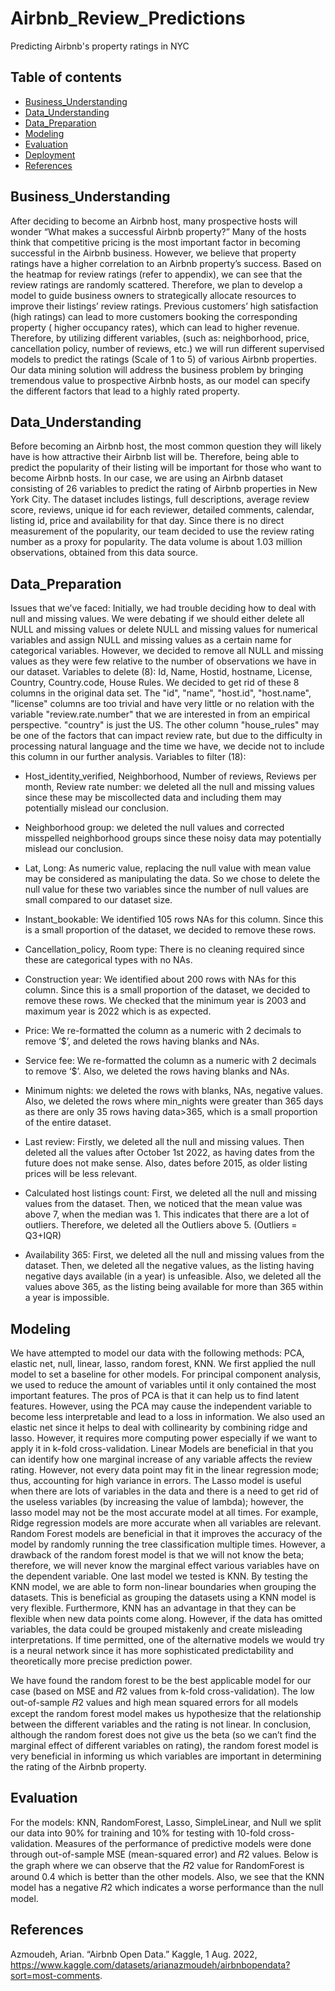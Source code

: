 # Airbnb_Review_Predictions
Predicting Airbnb's property ratings in NYC

## Table of contents
* [Business_Understanding](#Business_Understanding)
* [Data_Understanding](#Data_Understanding)
* [Data_Preparation](#Data_Preparation)
* [Modeling](#Modeling)
* [Evaluation](#Evaluation)
* [Deployment](#Deployment)
* [References](#References)

## Business_Understanding
After deciding to become an Airbnb host, many prospective hosts will wonder “What makes a successful Airbnb property?” Many of the hosts think that competitive pricing is the most important factor in becoming successful in the Airbnb business. However, we believe that property ratings have a higher correlation to an Airbnb property’s success. Based on the heatmap for review ratings (refer to appendix), we can see that the review ratings are randomly scattered. Therefore, we plan to develop a model to guide business owners to strategically allocate resources to improve their listings’ review ratings. Previous customers’ high satisfaction (high ratings) can lead to more customers booking the corresponding property ( higher occupancy rates), which can lead to higher revenue. Therefore, by utilizing different variables, (such as: neighborhood, price, cancellation policy, number of reviews, etc.) we will run different supervised models to predict the ratings (Scale of 1 to 5) of various Airbnb properties. Our data mining solution will address the business problem by bringing tremendous value to prospective Airbnb hosts, as our model can specify the different factors that lead to a highly rated property.

## Data_Understanding
Before becoming an Airbnb host, the most common question they will likely have is how attractive their Airbnb list will be. Therefore, being able to predict the popularity of their listing will be important for those who want to become Airbnb hosts. In our case, we are using an Airbnb dataset consisting of 26 variables to predict the rating of Airbnb properties in New York City. The dataset includes listings, full descriptions, average review score, reviews, unique id for each reviewer, detailed comments, calendar, listing id, price and availability for that day. Since there is no direct measurement of the popularity, our team decided to use the review rating number as a proxy for popularity. The data volume is about 1.03 million observations, obtained from this data source.

## Data_Preparation
Issues that we’ve faced: Initially, we had trouble deciding how to deal with null and missing values. We were debating if we should either delete all NULL and missing values or delete NULL and missing values for numerical variables and assign NULL and missing values as a certain name for categorical variables. However, we decided to remove all NULL and missing values as they were few relative to the number of observations we have in our dataset.
Variables to delete (8): Id, Name, Hostid, hostname, License, Country, Country.code, House Rules.
We decided to get rid of these 8 columns in the original data set. The "id", "name", "host.id", "host.name", "license" columns are too trivial and have very little or no relation with the variable "review.rate.number" that we are interested in from an empirical perspective. "country" is just the US. The other column "house_rules" may be one of the factors that can impact review rate, but due to the difficulty in processing natural language and the time we have, we decide not to include this column in our further analysis.
Variables to filter (18):

- Host_identity_verified, Neighborhood, Number of reviews, Reviews per month, Review rate number: we deleted all the null and missing values since these may be miscollected data and including them may potentially mislead our conclusion.

- Neighborhood group: we deleted the null values and corrected misspelled neighborhood groups since these noisy data may potentially mislead our conclusion.

- Lat, Long: As numeric value, replacing the null value with mean value may be considered as manipulating the data. So we chose to delete the null value for these two variables since the number of null values are small compared to our dataset size.

- Instant_bookable: We identified 105 rows NAs for this column. Since this is a small proportion of the dataset, we decided to remove these rows.

- Cancellation_policy, Room type: There is no cleaning required since these are categorical types with no NAs.

- Construction year: We identified about 200 rows with NAs for this column. Since this is a small proportion of the dataset, we decided to remove these rows. We checked that the minimum year is 2003 and maximum year is 2022 which is as expected.

- Price: We re-formatted the column as a numeric with 2 decimals to remove ‘$’, and deleted the rows having blanks and NAs.

 - Service fee: We re-formatted the column as a numeric with 2 decimals to remove ‘$’. Also, we deleted the rows having blanks and NAs.
 
- Minimum nights: we deleted the rows with blanks, NAs, negative values. Also, we deleted the rows where min_nights were greater than 365 days as there are only 35 rows having data>365, which is a small proportion of the entire dataset.

- Last review: Firstly, we deleted all the null and missing values. Then deleted all the values after October 1st 2022, as having dates from the future does not make sense. Also, dates before 2015, as older listing prices will be less relevant.

- Calculated host listings count: First, we deleted all the null and missing values from the dataset. Then, we noticed that the mean value was above 7, when the median was 1. This indicates that there are a lot of outliers. Therefore, we deleted all the Outliers above 5. (Outliers = Q3+IQR)

- Availability 365: First, we deleted all the null and missing values from the dataset. Then, we deleted all the negative values, as the listing having negative days available (in a year) is unfeasible. Also, we deleted all the values above 365, as the listing being available for more than 365 within a year is impossible.

## Modeling
We have attempted to model our data with the following methods: PCA, elastic net, null, linear, lasso, random forest, KNN. We first applied the null model to set a baseline for other models. For principal component analysis, we used to reduce the amount of variables until it only contained the most important features. The pros of PCA is that it can help us to find latent features. However, using the PCA may cause the independent variable to become less interpretable and lead to a loss in information. We also used an elastic net since it helps to deal with collinearity by combining ridge and lasso. However, it requires more computing power especially if we want to apply it in k-fold cross-validation. Linear Models are beneficial in that you can identify how one marginal increase of any variable affects the review rating. However, not every data point may fit in the linear regression mode; thus, accounting for high variance in errors. The Lasso model is useful when there are lots of variables in the data and there is a need to get rid of the useless variables (by increasing the value of lambda); however, the lasso model may not be the most accurate model at all times. For example, Ridge regression models are more accurate when all variables are relevant. Random Forest models are beneficial in that it improves the accuracy of the model by randomly running the tree classification multiple times. However, a drawback of the random forest model is that we will not know the beta; therefore, we will never know the marginal effect various variables have on the dependent variable. One last model we tested is KNN. By testing the KNN model, we are able to form non-linear boundaries when grouping the datasets. This is beneficial as grouping the datasets using a KNN model is very flexible. Furthermore, KNN has an advantage in that they can be flexible when new data points come along. However, if the data has omitted variables, the data could be grouped mistakenly and create misleading interpretations.
If time permitted, one of the alternative models we would try is a neural network since it has more sophisticated predictability and theoretically more precise prediction power.

We have found the random forest to be the best applicable model for our case (based on MSE and 𝑅2 values from k-fold cross-validation). The low out-of-sample 𝑅2 values and high mean squared errors for all models except the random forest model makes us hypothesize that the relationship between the different variables and the rating is not linear. In conclusion, although the random forest does not give us the beta (so we can’t find the marginal effect of different variables on rating), the random forest model is very beneficial in informing us which variables are important in determining the rating of the Airbnb property.

## Evaluation
For the models: KNN, RandomForest, Lasso, SimpleLinear, and Null we split our data into 90% for training and 10% for testing with 10-fold cross-validation. Measures of the performance of predictive models were done through out-of-sample MSE (mean-squared error) and 𝑅2 values. Below is the graph where we can observe that the 𝑅2 value for RandomForest is around 0.4 which is better than the other models. Also, we see that the KNN model has a negative 𝑅2 which indicates a worse performance than the null model.

## References
Azmoudeh, Arian. “Airbnb Open Data.” Kaggle, 1 Aug. 2022, https://www.kaggle.com/datasets/arianazmoudeh/airbnbopendata?sort=most-comments.
